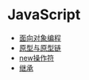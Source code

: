 # JavaScript

- [面向对象编程](./oop/oop.md)
- [原型与原型链](./prototype/prototype.md)
- [new操作符](./new/new.md)
- [继承](./inherit/inherit.md)